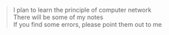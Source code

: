 > I plan to learn the principle of computer network  
> There will be some of my notes  
> If you find some errors, please point them out to me
